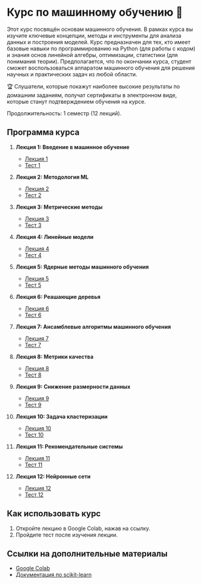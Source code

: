 # Курс по машинному обучению 🧠

Этот курс посвящён основам машинного обучения. В рамках курса вы изучите ключевые концепции, методы и инструменты для анализа данных и построения моделей. 
Курс предназначен для тех, кто имеет базовые навыки по программированию на Python (для работы с кодом) и знания основ линейной алгебры, оптимизации, статистики (для понимания теории).
Предполагается, что по окончании курса, студент сможет воспользоваться аппаратом машинного обучения для решения научных и практических задач из любой области.

🏆 Слушатели, которые покажут наиболее высокие результаты по домашним заданиям, получат сертификаты в электронном виде, которые станут подтверждением обучения на курсе.

Продолжительность: 1 семестр (12 лекций).
## Программа курса

1. **Лекция 1: Введение в машинное обучение**
   - [Лекция 1](Лекция_1_Вводная.ipynb)
   - [Тест 1](Lecture_1/Test_1_Link.md)

2. **Лекция 2: Методология ML**
   - [Лекция 2](Лекция_2_Методология_ML.ipynb)
   - [Тест 2](https://docs.google.com/forms/d/e/1FAIpQLScSrCGy5h84iUULEtIPWcel9lAG6kguWVRKMSlZAQMqjhlS7Q/viewform?usp=header)

3. **Лекция 3: Метрические методы**
   - [Лекция 3](Лекция_3_Метрические_методы.ipynb)
   - [Тест 3](Lecture_1/Test_1_Link.md)
  
4. **Лекция 4: Линейные модели**
   - [Лекция 4](Лекция_4_Линейные_модели.ipynb)
   - [Тест 4](https://docs.google.com/forms/d/e/1FAIpQLSdfQ7WiM2I-10dmd44vZ200kHnr2kH6LK4p8zyHSwVM0Tzn7A/viewform?usp=header)
  
5. **Лекция 5: Ядерные методы машинного обучения**
   - [Лекция 5](Лекция_5_Ядерные_методы_машинного_обучения.ipynb)
   - [Тест 5]()

6. **Лекция 6: Реашающие деревья**
   - [Лекция 6](Лекция_6_Решающие_деревья.ipynb)
   - [Тест 6]()
  
7. **Лекция 7: Ансамблевые алгоритмы машинного обучения**
   - [Лекция 7](Лекция_7_Ансамблевые_алгоритмы_машинного_обучения.ipynb)
   - [Тест 7]()
  
8. **Лекция 8: Метрики качества**
   - [Лекция 8](Лекция_8_Метрики_качества.ipynb)
   - [Тест 8]()
  
9. **Лекция 9: Снижение размерности данных**
   - [Лекция 9](Лекция_9_Снижение_размерности_данных.ipynb)
   - [Тест 9](https://docs.google.com/forms/d/e/1FAIpQLSdhzSoo-MJMe37EEyOezf7UN0IWFHpJv99VFWthyv2ijRwekg/viewform?usp=header)

10. **Лекция 10: Задача кластеризации**
      - [Лекция 10](Лекция_10_Задача_кластеризации.ipynb)
      - [Тест 10](https://docs.google.com/forms/d/e/1FAIpQLSeDzsF6d154YafdHkZel18q9X8_QwgCwuxyOUIqTgXCYLatbA/viewform?usp=header)
  
11. **Лекция 11: Рекомендательные системы**
      - [Лекция 11](Лекция_11_Рекомендательные_системы.ipynb)
      - [Тест 11](https://docs.google.com/forms/d/e/1FAIpQLScSl6m8339VMfG3JNw-VMrTX6ZTTUX7xI_Efij6fJEFdFhzUw/viewform?usp=header)
  
12. **Лекция 12: Нейронные сети**
      - [Лекция 12](Лекция_12_Нейронные_сети.ipynb)
      - [Тест 12]()


## Как использовать курс
1. Откройте лекцию в Google Colab, нажав на ссылку.
2. Пройдите тест после изучения лекции.

## Ссылки на дополнительные материалы
- [Google Colab](https://colab.research.google.com/)
- [Документация по scikit-learn](https://scikit-learn.org/stable/)
